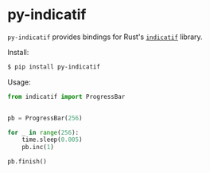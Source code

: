 # py-indicatif

`py-indicatif` provides bindings for Rust's [`indicatif`](https://github.com/console-rs/indicatif) library.

Install:

```sh
$ pip install py-indicatif
```

Usage:

```py
from indicatif import ProgressBar


pb = ProgressBar(256)

for _ in range(256):
    time.sleep(0.005)
    pb.inc(1)

pb.finish()
```

